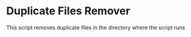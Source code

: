 # Duplicate Files Remover
This script removes duplicate files in the directory where the script runs